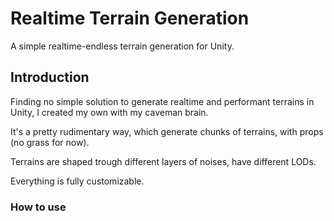 # Realtime Terrain Generation

 A simple realtime-endless terrain generation for Unity.


## Introduction

Finding no simple solution to generate realtime and performant terrains in Unity, I created my own with my caveman brain.

It's a pretty rudimentary way, which generate chunks of terrains, with props (no grass for now).

Terrains are shaped trough different layers of noises, have different LODs.

Everything is fully customizable.

### How to use

